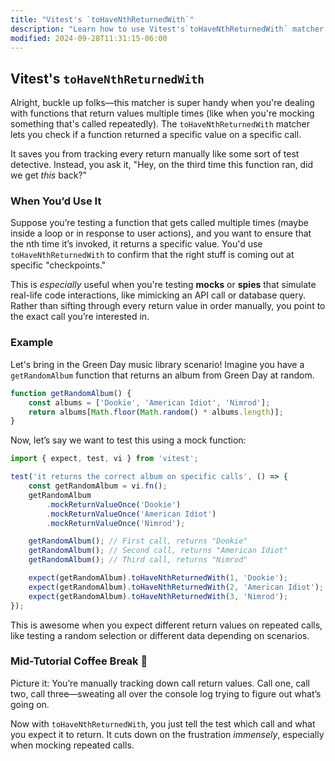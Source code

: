 ```yaml
---
title: "Vitest's `toHaveNthReturnedWith`"
description: "Learn how to use Vitest's`toHaveNthReturnedWith` matcher."
modified: 2024-09-28T11:31:15-06:00
---
```


## Vitest's `toHaveNthReturnedWith`

Alright, buckle up folks—this matcher is super handy when you're dealing with functions that return values multiple times (like when you're mocking something that's called repeatedly). The `toHaveNthReturnedWith` matcher lets you check if a function returned a specific value on a specific call.

It saves you from tracking every return manually like some sort of test detective. Instead, you ask it, "Hey, on the third time this function ran, did we get _this_ back?"

### When You’d Use It

Suppose you’re testing a function that gets called multiple times (maybe inside a loop or in response to user actions), and you want to ensure that the nth time it’s invoked, it returns a specific value. You'd use `toHaveNthReturnedWith` to confirm that the right stuff is coming out at specific "checkpoints."

This is _especially_ useful when you're testing **mocks** or **spies** that simulate real-life code interactions, like mimicking an API call or database query. Rather than sifting through every return value in order manually, you point to the exact call you’re interested in.

### Example

Let's bring in the Green Day music library scenario! Imagine you have a `getRandomAlbum` function that returns an album from Green Day at random.

```javascript
function getRandomAlbum() {
	const albums = ['Dookie', 'American Idiot', 'Nimrod'];
	return albums[Math.floor(Math.random() * albums.length)];
}
```

Now, let’s say we want to test this using a mock function:

```javascript
import { expect, test, vi } from 'vitest';

test('it returns the correct album on specific calls', () => {
	const getRandomAlbum = vi.fn();
	getRandomAlbum
		.mockReturnValueOnce('Dookie')
		.mockReturnValueOnce('American Idiot')
		.mockReturnValueOnce('Nimrod');

	getRandomAlbum(); // First call, returns "Dookie"
	getRandomAlbum(); // Second call, returns "American Idiot"
	getRandomAlbum(); // Third call, returns "Nimrod"

	expect(getRandomAlbum).toHaveNthReturnedWith(1, 'Dookie');
	expect(getRandomAlbum).toHaveNthReturnedWith(2, 'American Idiot');
	expect(getRandomAlbum).toHaveNthReturnedWith(3, 'Nimrod');
});
```

This is awesome when you expect different return values on repeated calls, like testing a random selection or different data depending on scenarios.

### Mid-Tutorial Coffee Break 🤔

Picture it: You’re manually tracking down call return values. Call one, call two, call three—sweating all over the console log trying to figure out what’s going on.

Now with `toHaveNthReturnedWith`, you just tell the test which call and what you expect it to return. It cuts down on the frustration _immensely_, especially when mocking repeated calls.

```ts

```
